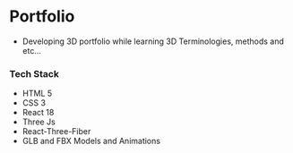 # Portfolio

- Developing 3D portfolio while learning 3D Terminologies, methods and etc...

### Tech Stack

- HTML 5
- CSS 3
- React 18
- Three Js
- React-Three-Fiber
- GLB and FBX Models and Animations
